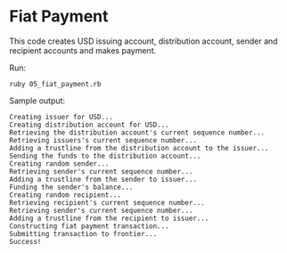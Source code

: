 # Fiat Payment

This code creates USD issuing account, distribution account, sender and recipient accounts and makes payment.

Run: 

    ruby 05_fiat_payment.rb


Sample output: 

    Creating issuer for USD...
    Creating distribution account for USD...
    Retrieving the distribution account's current sequence number...
    Retrieving issuers's current sequence number...
    Adding a trustline from the distribution account to the issuer...
    Sending the funds to the distribution account...
    Creating random sender...
    Retrieving sender's current sequence number...
    Adding a trustline from the sender to issuer...
    Funding the sender's balance...
    Creating random recipient...
    Retrieving recipient's current sequence number...
    Retrieving sender's current sequence number...
    Adding a trustline from the recipient to issuer...
    Constructing fiat payment transaction...
    Submitting transaction to frontier...
    Success!